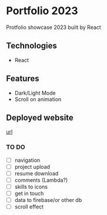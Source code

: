 # Portfolio 2023

Protfolio showcase 2023 built by React

## Technologies

- React

## Features

- Dark/Light Mode
- Scroll on animation

## Deployed website

[url](url)

### TO DO

- [ ] navigation
- [ ] project upload
- [ ] resume download
- [ ] comments (Lambda?)
- [ ] skills to icons
- [ ] get in touch
- [ ] data to firebase/or other db
- [ ] scroll effect
